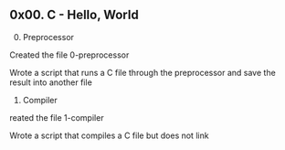 ## 0x00. C - Hello, World

0. Preprocessor

Created the file 0-preprocessor

Wrote a script that runs a C file through the preprocessor and save the result into another file

1. Compiler

reated the file 1-compiler

Wrote a script that compiles a C file but does not link
